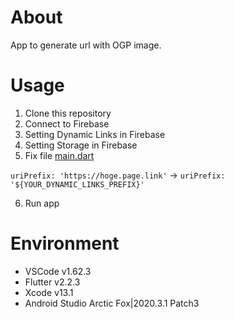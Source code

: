 # About

App to generate url with OGP image.

# Usage

1. Clone this repository
2. Connect to Firebase
3. Setting Dynamic Links in Firebase
4. Setting Storage in Firebase
5. Fix file [main.dart](lib/main.dart#L170)

`uriPrefix: 'https://hoge.page.link'` -> `uriPrefix: '${YOUR_DYNAMIC_LINKS_PREFIX}'`

6. Run app

# Environment

- VSCode v1.62.3
- Flutter v2.2.3
- Xcode v13.1
- Android Studio Arctic Fox|2020.3.1 Patch3

